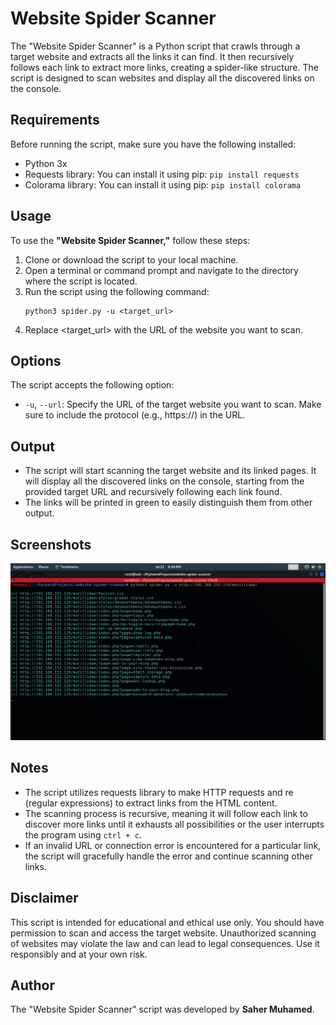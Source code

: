 # Website Spider Scanner
The "Website Spider Scanner" is a Python script that crawls through a target website and extracts all the links it can find. It then recursively follows each link to extract more links, creating a spider-like structure. The script is designed to scan websites and display all the discovered links on the console.

## Requirements
Before running the script, make sure you have the following installed:
- Python 3x
- Requests library: You can install it using pip: `pip install requests`
- Colorama library: You can install it using pip: `pip install colorama`

## Usage
To use the **"Website Spider Scanner,"** follow these steps:
1. Clone or download the script to your local machine.
2. Open a terminal or command prompt and navigate to the directory where the script is located.
3. Run the script using the following command:
    ```commandline
    python3 spider.py -u <target_url>
    ```
4. Replace <target_url> with the URL of the website you want to scan.

## Options
The script accepts the following option:
- `-u`, `--url`: Specify the URL of the target website you want to scan. Make sure to include the protocol (e.g., https://) in the URL.

## Output
- The script will start scanning the target website and its linked pages. It will display all the discovered links on the console, starting from the provided target URL and recursively following each link found.
- The links will be printed in green to easily distinguish them from other output.

## Screenshots
![Screenshot_2023-07-21_18-34-08.png](screenshots/Screenshot_2023-07-21_18-34-08.png)

## Notes
- The script utilizes requests library to make HTTP requests and re (regular expressions) to extract links from the HTML content.
- The scanning process is recursive, meaning it will follow each link to discover more links until it exhausts all possibilities or the user interrupts the program using `ctrl + c`.
- If an invalid URL or connection error is encountered for a particular link, the script will gracefully handle the error and continue scanning other links.

## Disclaimer
This script is intended for educational and ethical use only. You should have permission to scan and access the target website. Unauthorized scanning of websites may violate the law and can lead to legal consequences. Use it responsibly and at your own risk.

## Author
The "Website Spider Scanner" script was developed by **Saher Muhamed**.
